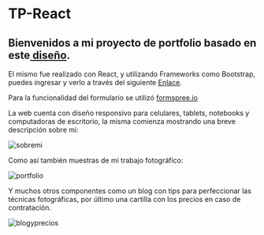 # TP-React
<h2>Bienvenidos a mi proyecto de portfolio basado en este<a href="https://www.behance.net/gallery/99902869/Website-for-the-photographer-UIUX-design?tracking_source=search_projects%7Cportfolio" target="_BLANK"> diseño</a>.</h2>

<p>El mismo fue realizado con React, y utilizando Frameworks como Bootstrap, puedes ingresar y verlo a través del siguiente <a href="https://rarroyo941.github.io/TP-React/" target="_BLANK">Enlace</a>.</p>

<p>Para la funcionalidad del formulario se utilizó <a href="https://formspree.io">formspree.io</a></p>

<p>La web cuenta con diseño responsivo para celulares, tablets, notebooks y computadoras de escritorio, la misma comienza mostrando una breve descripción sobre mi:</p>

![sobremi](https://user-images.githubusercontent.com/117692104/219700713-a8fa5531-e323-4724-95d9-095dfd55e0f0.jpg)

<p>Como así también muestras de mi trabajo fotográfico:</p>

![portfolio](https://user-images.githubusercontent.com/117692104/219700752-7ecb6b96-d66e-44a2-8d7c-15ca562241b4.png)

<p>Y muchos otros componentes como un blog con tips para perfeccionar las técnicas fotográficas, por último una cartilla con los precios en caso de contratación.</p>

![blogyprecios](https://user-images.githubusercontent.com/117692104/219700742-fb46e3db-803f-4351-af26-7424ce9970c5.png)
